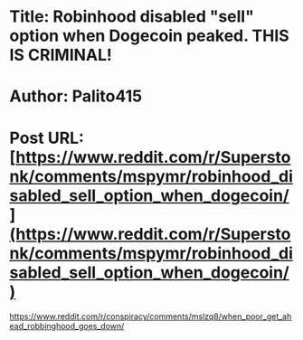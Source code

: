 # Title: Robinhood disabled "sell" option when Dogecoin peaked. THIS IS CRIMINAL!
# Author: Palito415
# Post URL: [https://www.reddit.com/r/Superstonk/comments/mspymr/robinhood_disabled_sell_option_when_dogecoin/](https://www.reddit.com/r/Superstonk/comments/mspymr/robinhood_disabled_sell_option_when_dogecoin/)


https://www.reddit.com/r/conspiracy/comments/mslzq8/when_poor_get_ahead_robbinghood_goes_down/